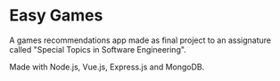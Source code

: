 # Easy Games 

A games recommendations app made as final project to an assignature called "Special Topics in Software Engineering". 

Made with Node.js, Vue.js, Express.js and MongoDB. 